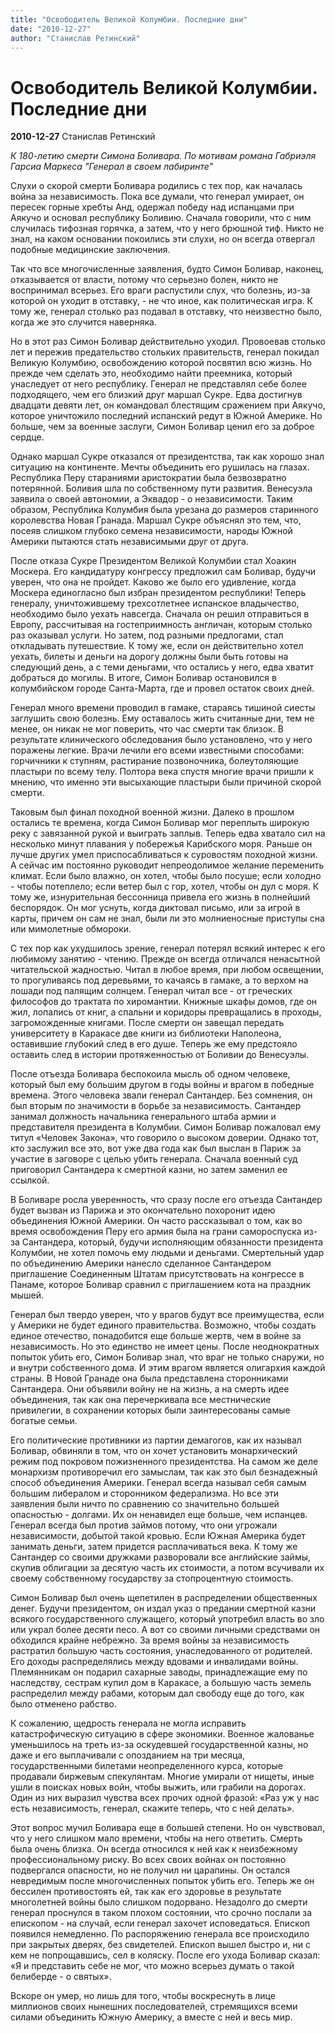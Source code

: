 ```yaml
---
title: "Освободитель Великой Колумбии. Последние дни"
date: "2010-12-27"
author: "Станислав Ретинский"
---
```


# Освободитель Великой Колумбии. Последние дни

**2010-12-27** Станислав Ретинский

*К 180-летию смерти Симона Боливара. По мотивам романа Габриэля Гарсиа Маркеса "Генерал в своем лабиринте"*

Слухи о скорой смерти Боливара родились с тех пор, как началась война за независимость. Пока все думали, что генерал умирает, он пересек горные хребты Анд, одержал победу над испанцами при Аякучо и основал республику Боливию. Сначала говорили, что с ним случилась тифозная горячка, а затем, что у него брюшной тиф. Никто не знал, на каком основании покоились эти слухи, но он всегда отвергал подобные медицинские заключения.

Так что все многочисленные заявления, будто Симон Боливар, наконец, отказывается от власти, потому что серьезно болен, никто не воспринимал всерьез. Его враги распустили слух, что болезнь, из-за которой он уходит в отставку, - не что иное, как политическая игра. К тому же, генерал столько раз подавал в отставку, что неизвестно было, когда же это случится наверняка.

Но в этот раз Симон Боливар действительно уходил. Провоевав столько лет и пережив предательство стольких правительств, генерал покидал Великую Колумбию, освобождению которой посвятил всю жизнь. Но прежде чем сделать это, необходимо найти преемника, который унаследует от него республику. Генерал не представлял себе более подходящего, чем его близкий друг маршал Сукре. Едва достигнув двадцати девяти лет, он командовал блестящим сражением при Аякучо, которое уничтожило последний испанский редут в Южной Америке. Но больше, чем за военные заслуги, Симон Боливар ценил его за доброе сердце.

Однако маршал Сукре отказался от президентства, так как хорошо знал ситуацию на континенте. Мечты объединить его рушилась на глазах. Республика Перу стараниями аристократии была безвозвратно потерянной. Боливия шла по собственному пути развития. Венесуэла заявила о своей автономии, а Эквадор - о независимости. Таким образом, Республика Колумбия была урезана до размеров старинного королевства Новая Гранада. Маршал Сукре объяснял это тем, что, посеяв слишком глубоко семена независимости, народы Южной Америки пытаются стать независимыми друг от друга.

После отказа Сукре Президентом Великой Колумбии стал Хоакин Москера. Его кандидатуру конгрессу предложил сам Боливар, будучи уверен, что она не пройдет. Каково же было его удивление, когда Москера единогласно был избран президентом республики! Теперь генералу, уничтожившему трехсотлетнее испанское владычество, необходимо было уехать навсегда. Сначала он решил отправиться в Европу, рассчитывая на гостеприимность англичан, которым столько раз оказывал услуги. Но затем, под разными предлогами, стал откладывать путешествие. К тому же, если он действительно хотел уехать, билеты и деньги на дорогу должны были быть готовы на следующий день, а с теми деньгами, что остались у него, едва хватит добраться до могилы. В итоге, Симон Боливар остановился в колумбийском городе Санта-Марта, где и провел остаток своих дней.

Генерал много времени проводил в гамаке, стараясь тишиной сиесты заглушить свою болезнь. Ему оставалось жить считанные дни, тем не менее, он никак не мог поверить, что час смерти так близок. В результате клинического обследования было установлено, что у него поражены легкие. Врачи лечили его всеми известными способами: горчичники к ступням, растирание позвоночника, болеутоляющие пластыри по всему телу. Полтора века спустя многие врачи пришли к мнению, что именно эти высыхающие пластыри были причиной скорой смерти.

Таковым был финал походной военной жизни. Далеко в прошлом остались те времена, когда Симон Боливар мог переплыть широкую реку с завязанной рукой и выиграть заплыв. Теперь едва хватало сил на несколько минут плавания у побережья Карибского моря. Раньше он лучше других умел приспосабливаться к суровостям походной жизни. А сейчас им постоянно руководит непреодолимое желание переменить климат. Если было влажно, он хотел, чтобы было посуше; если холодно - чтобы потеплело; если ветер был с гор, хотел, чтобы он дул с моря. К тому же, изнурительная бессонница привела его жизнь в полнейший беспорядок. Он мог уснуть, когда диктовал письмо, или за игрой в карты, причем он сам не знал, были ли это молниеносные приступы сна или мимолетные обмороки.

С тех пор как ухудшилось зрение, генерал потерял всякий интерес к его любимому занятию - чтению. Прежде он всегда отличался ненасытной читательской жадностью. Читал в любое время, при любом освещении, то прогуливаясь под деревьями, то качаясь в гамаке, а то верхом на лошади под палящим солнцем. Генерал читал все - от греческих философов до трактата по хиромантии. Книжные шкафы домов, где он жил, лопались от книг, а спальни и коридоры превращались в проходы, загроможденные книгами. После смерти он завещал передать университету в Каракасе две книги из библиотеки Наполеона, оставившие глубокий след в его душе. Теперь же ему предстояло оставить след в истории протяженностью от Боливии до Венесуэлы.

После отъезда Боливара беспокоила мысль об одном человеке, который был ему большим другом в годы войны и врагом в победные времена. Этого человека звали генерал Сантандер. Без сомнения, он был вторым по значимости в борьбе за независимость. Сантандер занимал должность начальника генерального штаба армии и представителя президента в Колумбии. Симон Боливар пожаловал ему титул «Человек Закона», что говорило о высоком доверии. Однако тот, кто заслужил все это, вот уже два года как был выслан в Париж за участие в заговоре с целью убить генерала. Сначала военный суд приговорил Сантандера к смертной казни, но затем заменил ее ссылкой.

В Боливаре росла уверенность, что сразу после его отъезда Сантандер будет вызван из Парижа и это окончательно похоронит идею объединения Южной Америки. Он часто рассказывал о том, как во время освобождения Перу его армия была на грани самороспуска из-за Сантандера, который, будучи исполняющим обязанности президента Колумбии, не хотел помочь ему людьми и деньгами. Смертельный удар по объединению Америки нанесло сделанное Сантандером приглашение Соединенным Штатам присутствовать на конгрессе в Панаме, которое Боливар сравнил с приглашением кота на праздник мышей.

Генерал был твердо уверен, что у врагов будут все преимущества, если у Америки не будет единого правительства. Возможно, чтобы создать единое отечество, понадобится еще больше жертв, чем в войне за независимость. Но это единство не имеет цены. После неоднократных попыток убить его, Симон Боливар знал, что враг не только снаружи, но и внутри собственного дома. И этим врагом является олигархия каждой страны. В Новой Гранаде она была представлена сторонниками Сантандера. Они объявили войну не на жизнь, а на смерть идее объединения, так как она перечеркивала все местнические привилегии, в сохранении которых были заинтересованы самые богатые семьи.

Его политические противники из партии демагогов, как их называл Боливар, обвиняли в том, что он хочет установить монархический режим под покровом пожизненного президентства. На самом же деле монархизм противоречил его замыслам, так как это был безнадежный способ объединения Америки. Генерал всегда называл себя самым большим либералом и сторонником федерализма. Но все эти заявления были ничто по сравнению со значительно большей опасностью - долгами. Их он ненавидел еще больше, чем испанцев. Генерал всегда был против займов потому, что они угрожали независимости, добытой такой кровью. Если Южная Америка будет занимать деньги, затем придется расплачиваться века. К тому же Сантандер со своими дружками разворовали все английские займы, скупив облигации за десятую часть их стоимости, а потом всучивали их своему собственному государству за стопроцентную стоимость.

Симон Боливар был очень щепетилен в распределении общественных денег. Будучи президентом, он издал указ о предании смертной казни всякого государственного служащего, который употребил власть во зло или украл более десяти песо. А вот со своими личными средствами он обходился крайне небрежно. За время войны за независимость растратил большую часть состояния, унаследованного от родителей. Его доходы распределялись между вдовами и инвалидами войны. Племянникам он подарил сахарные заводы, принадлежащие ему по наследству, сестрам купил дом в Каракасе, а большую часть земель распределил между рабами, которым дал свободу еще до того, как было отменено рабство.

К сожалению, щедрость генерала не могла исправить катастрофическую ситуацию в сфере экономики. Военное жалованье уменьшилось на треть из-за оскудевшей государственной казны, но даже и его выплачивали с опозданием на три месяца, государственными билетами неопределенного курса, которые продавали биржевым спекулянтам. Многие умирали от нищеты, иные ушли в поисках новых войн, чтобы выжить, или грабили на дорогах. Один из них выразил чувства всех прочих одной фразой: «Раз уж у нас есть независимость, генерал, скажите теперь, что с ней делать».

Этот вопрос мучил Боливара еще в большей степени. Но он чувствовал, что у него слишком мало времени, чтобы на него ответить. Смерть была очень близка. Он всегда относился к ней как к неизбежному профессиональному риску. Во всех своих войнах он постоянно подвергался опасности, но не получил ни царапины. Он остался невредимым после многочисленных попыток убить его. Теперь же он бессилен противостоять ей, так как его здоровье в результате многолетней войны было слишком подорвано. Незадолго до смерти генерал проснулся в таком плохом состоянии, что срочно послали за епископом - на случай, если генерал захочет исповедаться. Епископ появился немедленно. По распоряжению генерала все происходило при закрытых дверях, без свидетелей. Епископ вышел быстро и, ни с кем не попрощавшись, сел в коляску. После его ухода Боливар сказал: «Я и представить себе не мог, что можно всерьез думать о такой белиберде - о святых».

Вскоре он умер, но лишь для того, чтобы воскреснуть в лице миллионов своих нынешних последователей, стремящихся всеми силами объединить Южную Америку, а вместе с ней и весь мир.